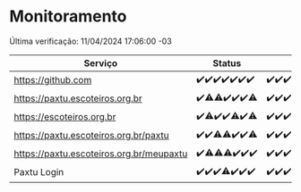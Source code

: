 # Monitoramento

Última verificação: 11/04/2024 17:06:00 -03

|Serviço|Status|Últimas 24h|
|---|---|---|
|https://github.com|<span title="2024-04-04: OK=24">✔️</span><span title="2024-04-05: OK=24">✔️</span><span title="2024-04-06: OK=24">✔️</span><span title="2024-04-07: OK=24">✔️</span><span title="2024-04-08: OK=24">✔️</span><span title="2024-04-09: OK=24">✔️</span><span title="2024-04-10: OK=20">✔️</span>|<span title="10/04/2024 17:07:00 -03 : 200">✔️</span><span title="10/04/2024 18:05:00 -03 : 200">✔️</span><span title="10/04/2024 19:07:00 -03 : 200">✔️</span><span title="10/04/2024 20:07:00 -03 : 200">✔️</span><span title="10/04/2024 21:30:00 -03 : 200">✔️</span><span title="10/04/2024 22:41:00 -03 : 200">✔️</span><span title="10/04/2024 23:17:00 -03 : 200">✔️</span><span title="11/04/2024 00:07:00 -03 : 200">✔️</span><span title="11/04/2024 01:07:00 -03 : 200">✔️</span><span title="11/04/2024 02:07:00 -03 : 200">✔️</span><span title="11/04/2024 03:08:00 -03 : 200">✔️</span><span title="11/04/2024 04:07:00 -03 : 200">✔️</span><span title="11/04/2024 05:08:00 -03 : 200">✔️</span><span title="11/04/2024 06:07:00 -03 : 200">✔️</span><span title="11/04/2024 07:07:00 -03 : 200">✔️</span><span title="11/04/2024 08:04:00 -03 : 200">✔️</span><span title="11/04/2024 09:11:00 -03 : 200">✔️</span><span title="11/04/2024 10:06:00 -03 : 200">✔️</span><span title="11/04/2024 11:05:00 -03 : 200">✔️</span><span title="11/04/2024 12:06:00 -03 : 200">✔️</span><span title="11/04/2024 13:07:00 -03 : 200">✔️</span><span title="11/04/2024 14:04:00 -03 : 200">✔️</span><span title="11/04/2024 15:07:00 -03 : 200">✔️</span><span title="11/04/2024 16:03:00 -03 : 200">✔️</span><span title="11/04/2024 17:06:00 -03 : 200">✔️</span>|
|https://paxtu.escoteiros.org.br|<span title="2024-04-04: OK=24">✔️</span><span title="2024-04-05: OK=23, Falhas=1">⚠️</span><span title="2024-04-06: OK=23, Falhas=1">⚠️</span><span title="2024-04-07: OK=24">✔️</span><span title="2024-04-08: OK=24">✔️</span><span title="2024-04-09: OK=24">✔️</span><span title="2024-04-10: OK=19, Falhas=1">⚠️</span>|<span title="10/04/2024 17:07:00 -03 : 200">✔️</span><span title="10/04/2024 18:05:00 -03 : 200">✔️</span><span title="10/04/2024 19:07:00 -03 : 200">✔️</span><span title="10/04/2024 20:07:00 -03 : 200">✔️</span><span title="10/04/2024 21:30:00 -03 : 200">✔️</span><span title="10/04/2024 22:41:00 -03 : 200">✔️</span><span title="10/04/2024 23:17:00 -03 : 200">✔️</span><span title="11/04/2024 00:07:00 -03 : 200">✔️</span><span title="11/04/2024 01:07:00 -03 : 200">✔️</span><span title="11/04/2024 02:07:00 -03 : 200">✔️</span><span title="11/04/2024 03:08:00 -03 : 200">✔️</span><span title="11/04/2024 04:07:00 -03 : 200">✔️</span><span title="11/04/2024 05:08:00 -03 : 200">✔️</span><span title="11/04/2024 06:07:00 -03 : 200">✔️</span><span title="11/04/2024 07:07:00 -03 : 200">✔️</span><span title="11/04/2024 08:04:00 -03 : 200">✔️</span><span title="11/04/2024 09:11:00 -03 : 200">✔️</span><span title="11/04/2024 10:06:00 -03 : 200">✔️</span><span title="11/04/2024 11:05:00 -03 : 200">✔️</span><span title="11/04/2024 12:06:00 -03 : 200">✔️</span><span title="11/04/2024 13:07:00 -03 : 200">✔️</span><span title="11/04/2024 14:04:00 -03 : 200">✔️</span><span title="11/04/2024 15:07:00 -03 : 200">✔️</span><span title="11/04/2024 16:03:00 -03 : 200">✔️</span><span title="11/04/2024 17:06:00 -03 : 200">✔️</span>|
|https://escoteiros.org.br|<span title="2024-04-04: OK=24">✔️</span><span title="2024-04-05: OK=21, Falhas=3">⚠️</span><span title="2024-04-06: OK=24">✔️</span><span title="2024-04-07: OK=24">✔️</span><span title="2024-04-08: OK=23, Falhas=1">⚠️</span><span title="2024-04-09: OK=24">✔️</span><span title="2024-04-10: OK=19, Falhas=1">⚠️</span>|<span title="10/04/2024 17:07:00 -03 : 200">✔️</span><span title="10/04/2024 18:05:00 -03 : 200">✔️</span><span title="10/04/2024 19:07:00 -03 : 200">✔️</span><span title="10/04/2024 20:07:00 -03 : 200">✔️</span><span title="10/04/2024 21:30:00 -03 : 200">✔️</span><span title="10/04/2024 22:41:00 -03 : 200">✔️</span><span title="10/04/2024 23:17:00 -03 : 200">✔️</span><span title="11/04/2024 00:07:00 -03 : 200">✔️</span><span title="11/04/2024 01:07:00 -03 : 200">✔️</span><span title="11/04/2024 02:07:00 -03 : 200">✔️</span><span title="11/04/2024 03:08:00 -03 : 200">✔️</span><span title="11/04/2024 04:07:00 -03 : 200">✔️</span><span title="11/04/2024 05:08:00 -03 : 200">✔️</span><span title="11/04/2024 06:07:00 -03 : 200">✔️</span><span title="11/04/2024 07:07:00 -03 : 200">✔️</span><span title="11/04/2024 08:04:00 -03 : 200">✔️</span><span title="11/04/2024 09:11:00 -03 : 200">✔️</span><span title="11/04/2024 10:06:00 -03 : 200">✔️</span><span title="11/04/2024 11:05:00 -03 : 500">❌</span><span title="11/04/2024 12:06:00 -03 : 200">✔️</span><span title="11/04/2024 13:07:00 -03 : 200">✔️</span><span title="11/04/2024 14:04:00 -03 : 200">✔️</span><span title="11/04/2024 15:07:00 -03 : 200">✔️</span><span title="11/04/2024 16:03:00 -03 : 200">✔️</span><span title="11/04/2024 17:06:00 -03 : 200">✔️</span>|
|https://paxtu.escoteiros.org.br/paxtu|<span title="2024-04-04: OK=24">✔️</span><span title="2024-04-05: OK=24">✔️</span><span title="2024-04-06: OK=23, Falhas=1">⚠️</span><span title="2024-04-07: OK=23, Falhas=1">⚠️</span><span title="2024-04-08: OK=24">✔️</span><span title="2024-04-09: OK=24">✔️</span><span title="2024-04-10: OK=19, Falhas=1">⚠️</span>|<span title="10/04/2024 17:07:00 -03 : 200">✔️</span><span title="10/04/2024 18:05:00 -03 : 200">✔️</span><span title="10/04/2024 19:07:00 -03 : 200">✔️</span><span title="10/04/2024 20:07:00 -03 : 200">✔️</span><span title="10/04/2024 21:30:00 -03 : 200">✔️</span><span title="10/04/2024 22:41:00 -03 : 200">✔️</span><span title="10/04/2024 23:17:00 -03 : 200">✔️</span><span title="11/04/2024 00:07:00 -03 : 200">✔️</span><span title="11/04/2024 01:07:00 -03 : 200">✔️</span><span title="11/04/2024 02:07:00 -03 : 200">✔️</span><span title="11/04/2024 03:08:00 -03 : 200">✔️</span><span title="11/04/2024 04:07:00 -03 : 200">✔️</span><span title="11/04/2024 05:08:00 -03 : 200">✔️</span><span title="11/04/2024 06:07:00 -03 : 200">✔️</span><span title="11/04/2024 07:07:00 -03 : 200">✔️</span><span title="11/04/2024 08:04:00 -03 : 200">✔️</span><span title="11/04/2024 09:11:00 -03 : 200">✔️</span><span title="11/04/2024 10:06:00 -03 : 200">✔️</span><span title="11/04/2024 11:05:00 -03 : 200">✔️</span><span title="11/04/2024 12:06:00 -03 : 200">✔️</span><span title="11/04/2024 13:07:00 -03 : 200">✔️</span><span title="11/04/2024 14:04:00 -03 : 200">✔️</span><span title="11/04/2024 15:08:00 -03 : 200">✔️</span><span title="11/04/2024 16:03:00 -03 : 200">✔️</span><span title="11/04/2024 17:06:00 -03 : 200">✔️</span>|
|https://paxtu.escoteiros.org.br/meupaxtu|<span title="2024-04-04: OK=24">✔️</span><span title="2024-04-05: OK=23, Falhas=1">⚠️</span><span title="2024-04-06: OK=23, Falhas=1">⚠️</span><span title="2024-04-07: OK=23, Falhas=1">⚠️</span><span title="2024-04-08: OK=24">✔️</span><span title="2024-04-09: OK=24">✔️</span><span title="2024-04-10: OK=20">✔️</span>|<span title="10/04/2024 17:07:00 -03 : 200">✔️</span><span title="10/04/2024 18:05:00 -03 : 200">✔️</span><span title="10/04/2024 19:07:00 -03 : 200">✔️</span><span title="10/04/2024 20:07:00 -03 : 200">✔️</span><span title="10/04/2024 21:30:00 -03 : 200">✔️</span><span title="10/04/2024 22:41:00 -03 : 200">✔️</span><span title="10/04/2024 23:17:00 -03 : 200">✔️</span><span title="11/04/2024 00:07:00 -03 : 200">✔️</span><span title="11/04/2024 01:07:00 -03 : 200">✔️</span><span title="11/04/2024 02:07:00 -03 : 200">✔️</span><span title="11/04/2024 03:08:00 -03 : 200">✔️</span><span title="11/04/2024 04:07:00 -03 : 200">✔️</span><span title="11/04/2024 05:08:00 -03 : 200">✔️</span><span title="11/04/2024 06:07:00 -03 : 200">✔️</span><span title="11/04/2024 07:07:00 -03 : 200">✔️</span><span title="11/04/2024 08:04:00 -03 : 200">✔️</span><span title="11/04/2024 09:11:00 -03 : 200">✔️</span><span title="11/04/2024 10:06:00 -03 : 200">✔️</span><span title="11/04/2024 11:06:00 -03 : 200">✔️</span><span title="11/04/2024 12:06:00 -03 : 200">✔️</span><span title="11/04/2024 13:07:00 -03 : 200">✔️</span><span title="11/04/2024 14:04:00 -03 : 200">✔️</span><span title="11/04/2024 15:08:00 -03 : 200">✔️</span><span title="11/04/2024 16:03:00 -03 : 200">✔️</span><span title="11/04/2024 17:06:00 -03 : 200">✔️</span>|
|Paxtu Login|<span title="2024-04-04: OK=24">✔️</span><span title="2024-04-05: OK=24">✔️</span><span title="2024-04-06: OK=24">✔️</span><span title="2024-04-07: OK=23, Falhas=1">⚠️</span><span title="2024-04-08: OK=24">✔️</span><span title="2024-04-09: OK=24">✔️</span><span title="2024-04-10: OK=20">✔️</span>|<span title="10/04/2024 17:07:00 -03 : 200">✔️</span><span title="10/04/2024 18:05:00 -03 : 200">✔️</span><span title="10/04/2024 19:07:00 -03 : 200">✔️</span><span title="10/04/2024 20:07:00 -03 : 200">✔️</span><span title="10/04/2024 21:30:00 -03 : 200">✔️</span><span title="10/04/2024 22:41:00 -03 : 200">✔️</span><span title="10/04/2024 23:17:00 -03 : 200">✔️</span><span title="11/04/2024 00:07:00 -03 : 200">✔️</span><span title="11/04/2024 01:08:00 -03 : 200">✔️</span><span title="11/04/2024 02:07:00 -03 : 200">✔️</span><span title="11/04/2024 03:08:00 -03 : 200">✔️</span><span title="11/04/2024 04:07:00 -03 : 200">✔️</span><span title="11/04/2024 05:08:00 -03 : 200">✔️</span><span title="11/04/2024 06:07:00 -03 : 200">✔️</span><span title="11/04/2024 07:07:00 -03 : 200">✔️</span><span title="11/04/2024 08:04:00 -03 : 200">✔️</span><span title="11/04/2024 09:11:00 -03 : 200">✔️</span><span title="11/04/2024 10:06:00 -03 : 200">✔️</span><span title="11/04/2024 11:06:00 -03 : 200">✔️</span><span title="11/04/2024 12:06:00 -03 : 200">✔️</span><span title="11/04/2024 13:07:00 -03 : 200">✔️</span><span title="11/04/2024 14:04:00 -03 : 200">✔️</span><span title="11/04/2024 15:08:00 -03 : 200">✔️</span><span title="11/04/2024 16:03:00 -03 : 200">✔️</span><span title="11/04/2024 17:06:00 -03 : 200">✔️</span>|
